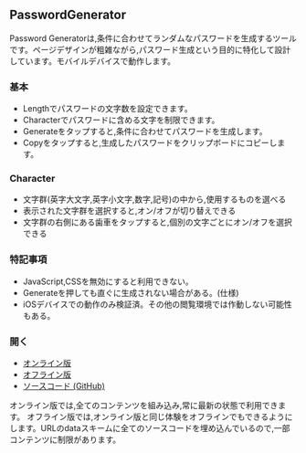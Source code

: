 ## PasswordGenerator

Password Generatorは,条件に合わせてランダムなパスワードを生成するツールです。ページデザインが粗雑ながら,パスワード生成という目的に特化して設計しています。モバイルデバイスで動作します。

### 基本
- Lengthでパスワードの文字数を設定できます。
- Characterでパスワードに含める文字を制限できます。
- Generateをタップすると,条件に合わせてパスワードを生成します。
- Copyをタップすると,生成したパスワードをクリップボードにコピーします。

### Character
- 文字群(英字大文字,英字小文字,数字,記号)の中から,使用するものを選べる
- 表示された文字群を選択すると,オン/オフが切り替えできる
- 文字群の右側にある歯車をタップすると,個別の文字ごとにオン/オフを選択できる

### 特記事項
- JavaScript,CSSを無効にすると利用できない。
- Generateを押しても直ぐに生成されない場合がある。(仕様)
- iOSデバイスでの動作のみ検証済。その他の閲覧環境では作動しない可能性もある。

### 開く
- [オンライン版](https://akimikimikimikimikimikimika.github.io/PasswordGenerator/PasswordGenerator.html "Password Generator オンライン版")
- [オフライン版](https://akimikimikimikimikimikimika.github.io/PasswordGenerator/offline.html "Password Generator オフライン版")
- [ソースコード (GitHub)](https://github.com/akimikimikimikimikimikimika/PasswordGenerator/ "ソースコード")

オンライン版では,全てのコンテンツを組み込み,常に最新の状態で利用できます。
オフライン版では,オンライン版と同じ体験をオフラインでもできるようにします。URLのdataスキームに全てのソースコードを埋め込んでいるので,一部コンテンツに制限があります。
